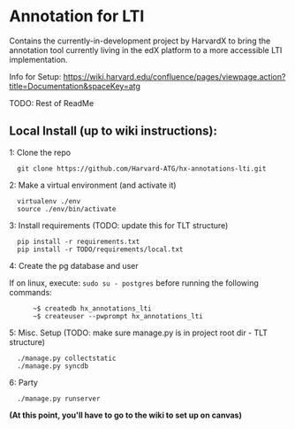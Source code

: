 # Annotation for LTI
Contains the currently-in-development project by HarvardX
to bring the annotation tool currently living in the edX
platform to a more accessible LTI implementation. 

Info for Setup: https://wiki.harvard.edu/confluence/pages/viewpage.action?title=Documentation&spaceKey=atg

TODO: Rest of ReadMe

## Local Install (up to wiki instructions):

1: Clone the repo
```
  git clone https://github.com/Harvard-ATG/hx-annotations-lti.git
```

2: Make a virtual environment (and activate it)
```
  virtualenv ./env
  source ./env/bin/activate
```

3: Install requirements (TODO: update this for TLT structure)
```
  pip install -r requirements.txt
  pip install -r TODO/requirements/local.txt
```
  
4: Create the pg database and user

  If on linux, execute: ```sudo su - postgres```  before running the following commands:

```
      ~$ createdb hx_annotations_lti
      ~$ createuser --pwprompt hx_annotations_lti
```

5: Misc. Setup (TODO: make sure manage.py is in project root dir - TLT structure)
```
  ./manage.py collectstatic
  ./manage.py syncdb
```

6: Party
```
  ./manage.py runserver
```

**(At this point, you'll have to go to the wiki to set up on canvas)**

